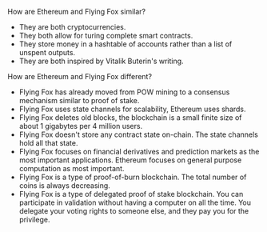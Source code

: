 How are Ethereum and Flying Fox similar?

* They are both cryptocurrencies.
* They both allow for turing complete smart contracts.
* They store money in a hashtable of accounts rather than a list of unspent outputs.
* They are both inspired by Vitalik Buterin's writing.

How are Ethereum and Flying Fox different?

* Flying Fox has already moved from POW mining to a consensus mechanism similar to proof of stake.
* Flying Fox uses state channels for scalability, Ethereum uses shards.
* Flying Fox deletes old blocks, the blockchain is a small finite size of about 1 gigabytes per 4 million users.
* Flying Fox doesn't store any contract state on-chain. The state channels hold all that state.
* Flying Fox focuses on financial derivatives and prediction markets as the most important applications. Ethereum focuses on general purpose computation as most important.
* Flying Fox is a type of proof-of-burn blockchain. The total number of coins is always decreasing.
* Flying Fox is a type of delegated proof of stake blockchain. You can participate in validation without having a computer on all the time. You delegate your voting rights to someone else, and they pay you for the privilege.
